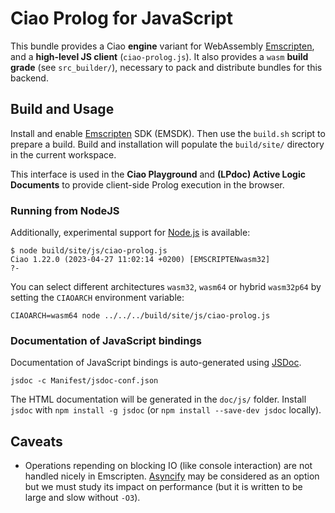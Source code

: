 # Ciao Prolog for JavaScript

This bundle provides a Ciao **engine** variant for WebAssembly
[Emscripten](https://emscripten.org/docs/getting_started/downloads.html),
and a **high-level JS client** (`ciao-prolog.js`). It also provides a
`wasm` **build grade** (see `src_builder/`), necessary to pack and
distribute bundles for this backend.

## Build and Usage

Install and enable
[Emscripten](https://emscripten.org/docs/getting_started/downloads.html)
SDK (EMSDK). Then use the `build.sh` script to prepare a build. Build
and installation will populate the `build/site/` directory in the
current workspace.

This interface is used in the **Ciao Playground** and **(LPdoc) Active
Logic Documents** to provide client-side Prolog execution in the
browser.

### Running from NodeJS

Additionally, experimental support for [Node.js](https://nodejs.org)
is available:
```
$ node build/site/js/ciao-prolog.js
Ciao 1.22.0 (2023-04-27 11:02:14 +0200) [EMSCRIPTENwasm32]
?- 
```

You can select different architectures `wasm32`, `wasm64` or hybrid
`wasm32p64` by setting the `CIAOARCH` environment variable:
```
CIAOARCH=wasm64 node ../../../build/site/js/ciao-prolog.js
```
  
### Documentation of JavaScript bindings

Documentation of JavaScript bindings is auto-generated using
[JSDoc](https://jsdoc.app).

```
jsdoc -c Manifest/jsdoc-conf.json
```

The HTML documentation will be generated in the `doc/js/` folder.
Install `jsdoc` with `npm install -g jsdoc` (or `npm install
--save-dev jsdoc` locally).

## Caveats

 - Operations repending on blocking IO (like console interaction) are
   not handled nicely in
   Emscripten. [Asyncify](https://emscripten.org/docs/porting/asyncify.html)
   may be considered as an option but we must study its impact on
   performance (but it is written to be large and slow without `-O3`).
